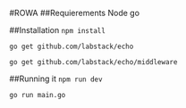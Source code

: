 #ROWA
##Requierements
Node
go

##Installation
`npm install`

`go get github.com/labstack/echo`

`go get github.com/labstack/echo/middleware`

##Running it
`npm run dev`

`go run main.go`
